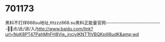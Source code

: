 # 701173
黑料不打烊668su地址,tttzzz668.su黑料正能量官网----------------------------💸💸点/此/进/入/http://www.baidu.com/link?url=NoK8PT47PahMhFH8Vie_jnciyIKNTTtVBQKpill6udK&amp;wd
